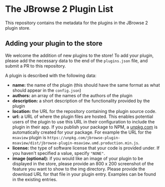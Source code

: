 # The JBrowse 2 Plugin List

This repository contains the metadata for the plugins in the JBrowse 2 plugin
store.

## Adding your plugin to the store

We welcome the addition of new plugins to the store! To add your plugin, please
add the necessary data to the end of the `plugins.json` file, and submit a PR to
this repository.

A plugin is described with the following data:

- **name:** the name of the plugin (this should have the same format as what
  should appear in the `config.json`)
- **authors:** an array of the names of the authors of the plugin
- **description:** a short description of the functionality provided by the
  plugin
- **location:** the URL for the repository containing the plugin source code.
- **url:** a URL of where the plugin files are hosted. This enables potential
  users of the plugin to use this URL in their configuration to include the
  plugin in their app. If you publish your package to NPM, a
  [unpkg.com](https://unpkg.com/) is automatically created for your package. For
  example the URL for the `msaview` plugin is
  `https://unpkg.com/jbrowse-plugin-msaview/dist/jbrowse-plugin-msaview.umd.production.min.js`.
- **license:** the type of software license that your code is provided under. If
  you haven't specified a value, specify `"NONE"`.
- **image (optional):** if you would like an image of your plugin to be
  displayed in the store, please provide an 800 x 200 screenshot of the feature
  you want to show to the img directory. Please provide the download URL for
  that file in your plugin entry. Examples can be found in the existing entries.
